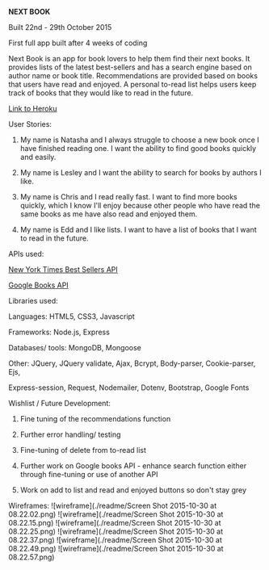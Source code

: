 <strong>NEXT BOOK</strong>

Built 22nd - 29th October 2015

First full app built after 4 weeks of coding

Next Book is an app for book lovers to help them find their next books. 
It provides lists of the latest best-sellers and has a search engine based on author 
name or book title. Recommendations are provided based on books that users 
have read and enjoyed. A personal to-read list helps users keep track of books
that they would like to read in the future. 

[Link to Heroku](https://next-book.herokuapp.com)


User Stories:

1. My name is Natasha and I always struggle to choose a new book once I have finished 
reading one. I want the ability to find good books quickly and easily.

2. My name is Lesley and I want the ability to search for books by authors I like.

3. My name is Chris and I read really fast. I want to find more books quickly, 
which I know I'll enjoy because other people who have read the same books as me 
have also read and enjoyed them.

4. My name is Edd and I like lists. I want to have a list of books that I want 
to read in the future.


APIs used:

[New York Times Best Sellers API](http://developer.nytimes.com/docs/best_sellers_api) 


[Google Books API](https://developers.google.com/books/docs/overview)


Libraries used:

Languages: HTML5, CSS3, Javascript

Frameworks: Node.js, Express

Databases/ tools: MongoDB, Mongoose

Other: JQuery, JQuery validate, Ajax, Bcrypt, Body-parser, Cookie-parser, Ejs, 

Express-session, Request, Nodemailer, Dotenv, Bootstrap, Google Fonts


Wishlist / Future Development:

1. Fine tuning of the recommendations function

2. Further error handling/ testing

3. Fine-tuning of delete from to-read list

4. Further work on Google books API - enhance search function either through fine-tuning 
or use of another API

5. Work on add to list and read and enjoyed buttons so don't stay grey


Wireframes:
![wireframe](./readme/Screen Shot 2015-10-30 at 08.22.02.png)
![wireframe](./readme/Screen Shot 2015-10-30 at 08.22.15.png)
![wireframe](./readme/Screen Shot 2015-10-30 at 08.22.25.png)
![wireframe](./readme/Screen Shot 2015-10-30 at 08.22.37.png)
![wireframe](./readme/Screen Shot 2015-10-30 at 08.22.49.png)
![wireframe](./readme/Screen Shot 2015-10-30 at 08.22.57.png)

